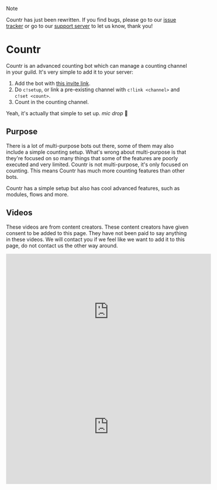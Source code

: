 > [!NOTE]
> Countr has just been rewritten. If you find bugs, please go to our [issue tracker](https://github.com/countr/countr/issues) or go to our [support server](https://discord.gg/Ccj5bjb) to let us know, thank you!

# Countr

Countr is an advanced counting bot which can manage a counting channel in your guild. It's very simple to add it to your server:

1. Add the bot with [this invite link](https://google.com/?q=soon).
2. Do `c!setup`, or link a pre-existing channel with `c!link <channel>` and `c!set <count>`.
3. Count in the counting channel.

Yeah, it's actually that simple to set up. *mic drop* 🎤

## Purpose

There is a lot of multi-purpose bots out there, some of them may also include a simple counting setup. What's wrong about multi-purpose is that they're focused on so many things that some of the features are poorly executed and very limited. Countr is not multi-purpose, it's only focused on counting. This means Countr has much more counting features than other bots.

Countr has a simple setup but also has cool advanced features, such as modules, flows and more.

## Videos

These videos are from content creators. These content creators have given consent to be added to this page. They have not been paid to say anything in these videos. We will contact you if we feel like we want to add it to this page, do not contact us the other way around.

<center>
<iframe width="560" height="315" src="https://www.youtube-nocookie.com/embed/JKKKHH6Q2S4?start=242" frameborder="0" allow="accelerometer; autoplay; clipboard-write; encrypted-media; gyroscope; picture-in-picture" allowfullscreen></iframe>
<iframe width="560" height="315" src="https://www.youtube-nocookie.com/embed/l8OQSRJtlXI" frameborder="0" allow="accelerometer; autoplay; clipboard-write; encrypted-media; gyroscope; picture-in-picture" allowfullscreen></iframe>
</center>